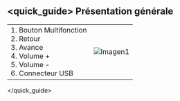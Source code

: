 ## <quick_guide> Présentation générale
|  |  |
|:-------|:-------|
|1.	Bouton Multifonction <br> 2. Retour <br> 3.	Avance <br> 4.	Volume + <br> 5.	Volume -<br> 6.	 Connecteur USB|![Imagen1](http://static.energysistem.com/images/manuals/42229/53d0ea41893b3.jpg)|
</quick_guide>
